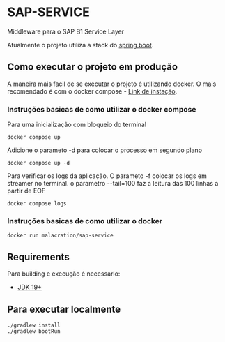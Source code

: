 # SAP-SERVICE
Middleware para o SAP B1 Service Layer

Atualmente o projeto utiliza a stack do [spring boot](https://spring.io/).

## Como executar o projeto em produção

A maneira mais facil de se executar o projeto é utilizando docker.
O mais recomendado é com o docker compose - [Link de instação](https://docs.docker.com/compose/install/).


### Instruções basicas de como utilizar o docker compose

Para uma inicialização com bloqueio do terminal
```shell
docker compose up
```
Adicione o parameto -d para colocar o processo em segundo plano
```shell
docker compose up -d
```
Para verificar os logs da aplicação. O parameto -f colocar os logs em streamer no terminal. o parametro --tail=100 faz a leitura das 100 linhas a partir de EOF
```shell
docker compose logs
```

### Instruções basicas de como utilizar o docker

```shell
docker run malacration/sap-service
```

## Requirements

Para building e execução é necessario:

- [JDK 19+](http://www.oracle.com/technetwork/java)

## Para executar localmente

```shell
./gradlew install
./gradlew bootRun
```
